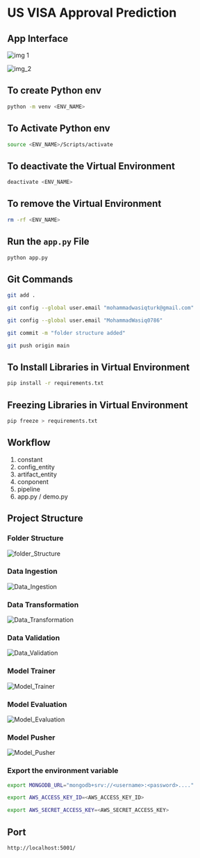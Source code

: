 # US VISA Approval Prediction 

## App Interface

![img 1](https://github.com/MohammadWasiq0786/US-VISA-Approval-Prediction/blob/main/flowcharts/img_1.png)

![img_2](https://github.com/MohammadWasiq0786/US-VISA-Approval-Prediction/blob/main/flowcharts/img_2.png)

## To create Python env
```bash
python -m venv <ENV_NAME>
```

## To Activate Python env
```bash
source <ENV_NAME>/Scripts/activate
```
## To deactivate the Virtual Environment

```bash
deactivate <ENV_NAME>
```

## To remove the Virtual Environment
```bash
rm -rf <ENV_NAME>
```

## Run the `app.py` File
```bash
python app.py
```

## Git Commands
```bash
git add .
```

```bash
git config --global user.email "mohammadwasiqturk@gmail.com"
```

```bash
git config --global user.email "MohammadWasiq0786"
```


```bash
git commit -m "folder structure added"
```

```bash
git push origin main
```

## To Install Libraries in Virtual Environment
```bash
pip install -r requirements.txt
```
## Freezing Libraries in Virtual Environment
```bash
pip freeze > requirements.txt
```

## Workflow

1. constant
2. config_entity
3. artifact_entity
4. conponent
5. pipeline
6. app.py / demo.py

## Project Structure

### Folder Structure
![folder_Structure](https://github.com/MohammadWasiq0786/US-VISA-Approval-Prediction/blob/main/flowcharts/1_Folder%20Structure.png)

### Data Ingestion
![Data_Ingestion](https://github.com/MohammadWasiq0786/US-VISA-Approval-Prediction/blob/main/flowcharts/Data%20Ingestion.png)

### Data Transformation
![Data_Transformation](https://github.com/MohammadWasiq0786/US-VISA-Approval-Prediction/blob/main/flowcharts/Data%20Transformation.png)

### Data Validation
![Data_Validation](https://github.com/MohammadWasiq0786/US-VISA-Approval-Prediction/blob/main/flowcharts/Data%20Validation.png)

### Model Trainer
![Model_Trainer](https://github.com/MohammadWasiq0786/US-VISA-Approval-Prediction/blob/main/flowcharts/Model%20Trainer.png)

### Model Evaluation
![Model_Evaluation](https://github.com/MohammadWasiq0786/US-VISA-Approval-Prediction/blob/main/flowcharts/Model%20Evaluation.png)

### Model Pusher
![Model_Pusher](https://github.com/MohammadWasiq0786/US-VISA-Approval-Prediction/blob/main/flowcharts/Model%20Pusher.png)

### Export the  environment variable
```bash
export MONGODB_URL="mongodb+srv://<username>:<password>...."
```

```bash
export AWS_ACCESS_KEY_ID=<AWS_ACCESS_KEY_ID>
```
```bash
export AWS_SECRET_ACCESS_KEY=<AWS_SECRET_ACCESS_KEY>
```

## Port 
```bash
http://localhost:5001/
```
